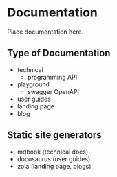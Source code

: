 # Documentation

Place documentation here.


## Type of Documentation
- technical
  - programming API
- playground
  - swagger OpenAPI
- user guides
- landing page
- blog

## Static site generators
- mdbook (technical docs)
- docusaurus (user guides)
- zola (landing page, blogs)
